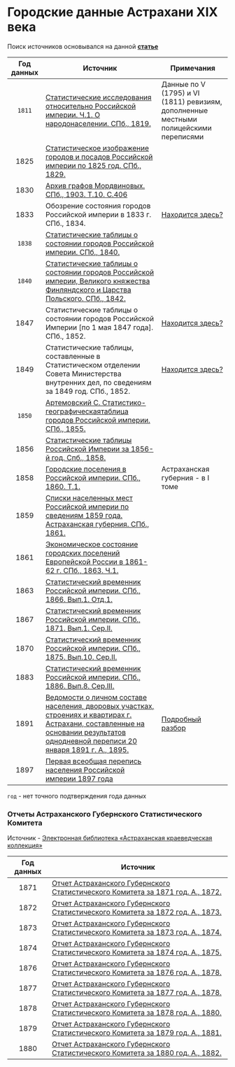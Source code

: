 # Городские данные Астрахани XIX века

Поиск источников основывался на данной **[статье](https://cyberleninka.ru/article/n/osnovnye-statisticheskie-istochniki-dlya-izucheniya-razvitiya-rossiyskogo-goroda-v-xix-v)**

| **Год данных** | **Источник** | **Примечания** |
| :---: | --- | --- |
| `1811` | [Статистические исследования относительно Российской империи. Ч.1. О народонаселении. СПб., 1819.](http://nipol.ucoz.ru/load/statistika_rossijskoj_imperii/statistika_naselenija_i_rasselenija/statisticheskie_issledovanija_otnositelno_rossijskoj_imperii_chast_1_o_narodonaselenii/142-1-0-7517) | Данные по V (1795) и VI (1811) ревизиям, дополненные местными полицейскими переписями |
| 1825 | [Статистическое изображение городов и посадов Российской империи по 1825 год. СПб., 1829.](https://www.prlib.ru/item/453950) | |
| 1830 | [Архив графов Мордвиновых. СПб., 1903. Т.10. С.406](http://elib.shpl.ru/ru/nodes/10344-t-10-1903) | |
| 1833 | Обозрение состояния городов Российской империи в 1833 г. СПб., 1834. | [Находится здесь?](https://elib.rgo.ru/handle/123456789/189575) |
| `1838` | [Статистические таблицы о состоянии городов Российской империи. СПб., 1840.](https://www.prlib.ru/item/453933) | |
| `1840` | [Статистические таблицы о состоянии городов Российской империи, Великого княжества Финляндского и Царства Польского. СПб., 1842.](https://www.prlib.ru/item/453934) |  |
| 1847 | Статистические таблицы о состоянии городов Российской Империи [по 1 мая 1847 года]. СПб., 1852. | [Находится здесь?](https://search.rsl.ru/ru/record/01003600019) |
| 1849 | Статистические таблицы, составленные в Статистическом отделении Совета Министерства внутренних дел, по сведениям за 1849 год. СПб., 1852. | [Находится здесь?](https://rusneb.ru/catalog/000200_000018_v19_rc_1426955/) |
| `1850` | [Артемовский С. Статистико-географическаятаблица городов Российской империи. СПб., 1855.](http://elib.shpl.ru/ru/nodes/4486-artemovskiy-s-statistiko-geograficheskaya-tablitsa-gorodov-rossiyskoy-imperii-spb-1855) | |
| 1856 | [Статистические таблицы Российской Империи за 1856-й год. Спб., 1858.](http://nipol.ucoz.ru/load/statistika_rossijskoj_imperii/statistika_naselenija_i_rasselenija/statisticheskie_tablicy_rossijskoj_imperii_za_1856_god/142-1-0-2482) | |
| 1858 | [Городские поселения в Российской империи. СПб., 1860. Т.1.](https://runivers.ru/lib/book19825/595670/) | Астраханская губерния - в I томе |
| 1859 | [Списки населенных мест Российской империи по сведениям 1859 года. Астраханская губерния. СПб., 1861.](https://rusneb.ru/catalog/000200_000018_v19_rc_1343379/) | |
| 1861 | [Экономическое состояние городских поселений Европейской России в 1861-62 г. СПб., 1863. Ч.1.](https://rusneb.ru/catalog/000199_000009_003834451/) | |
| 1863 | [Статистический временник Российской империи. СПб., 1866. Вып.1. Отд.1.](http://nipol.ucoz.ru/load/statistika_rossijskoj_imperii/statisticheskij_vremennik_rossijskoj_imperii_1866_1890/statisticheskij_vremennik_rossijskoj_imperii_serija_1_vypusk_1/141-1-0-2451) | |
| 1867 | [Статистический временник Российской империи. СПб., 1871. Вып.1. Сер.II.](http://nipol.ucoz.ru/load/statistika_rossijskoj_imperii/statisticheskij_vremennik_rossijskoj_imperii_1866_1890/statisticheskij_vremennik_rossijskoj_imperii_serija_2_vypusk_1/141-1-0-2450) | |
| 1870 | [Статистический временник Российской империи. СПб., 1875. Вып.10. Сер.II.](http://nipol.ucoz.ru/load/statistika_rossijskoj_imperii/statisticheskij_vremennik_rossijskoj_imperii_1866_1890/statisticheskij_vremennik_rossijskoj_imperii_serija_2_vypusk_10/141-1-0-2443) | |
| 1883 | [Статистический временник Российской империи. СПб., 1886. Вып.8. Сер.III.](http://nipol.ucoz.ru/load/statistika_rossijskoj_imperii/statisticheskij_vremennik_rossijskoj_imperii_1866_1890/statisticheskij_vremennik_rossijskoj_imperii_serija_3_vypusk_8/141-1-0-2424) | |
| 1891 | [Ведомости о личном составе населения, дворовых участках, строениях и квартирах г. Астрахани, составленные на основании результатов однодневной переписи 20 января 1891 г. А., 1895.](https://www.prlib.ru/item/322890) | [Подробный разбор](https://github.com/kiegreat/astrakhan_census_1891) |
| 1897 | [Первая всеобщая перепись населения Российской империи 1897 года](http://www.demoscope.ru/weekly/ssp/census.php?cy=0) |  |

`год` - нет точного подтверждения года данных

### Отчеты Астраханского Губернского Статистического Комитета

Источник - [Электронная библиотека «Астраханская краеведческая коллекция»](http://aonb.astranet.ru/kk/)

| **Год данных** | **Источник** |
| :---: | --- |
| 1871 | [Отчет Астраханского Губернского Статистического Комитета за 1871 год. А., 1872.](http://aonb.astranet.ru/dl/?file=http://aonb.astranet.ru/kk/pdf/bm000020002.pdf) |
| 1872 | [Отчет Астраханского Губернского Статистического Комитета за 1872 год. А., 1873.](http://aonb.astranet.ru/dl/?file=http://aonb.astranet.ru/kk/pdf/bm000020003.pdf) |
| 1873 | [Отчет Астраханского Губернского Статистического Комитета за 1873 год. А., 1874.](http://aonb.astranet.ru/dl/?file=http://aonb.astranet.ru/kk/pdf/bm000020004.pdf) |
| 1874 | [Отчет Астраханского Губернского Статистического Комитета за 1874 год. А., 1875.](http://aonb.astranet.ru/dl/?file=http://aonb.astranet.ru/kk/pdf/bm000020005.pdf) |
| 1876 | [Отчет Астраханского Губернского Статистического Комитета за 1876 год. А., 1878.](http://aonb.astranet.ru/dl/?file=http://aonb.astranet.ru/kk/pdf/bm000020006.pdf) |
| 1877 | [Отчет Астраханского Губернского Статистического Комитета за 1877 год. А., 1878.](http://aonb.astranet.ru/dl/?file=http://aonb.astranet.ru/kk/pdf/bm000020007.pdf) |
| 1878 | [Отчет Астраханского Губернского Статистического Комитета за 1878 год. А., 1880.](http://aonb.astranet.ru/dl/?file=http://aonb.astranet.ru/kk/pdf/bm000020008.pdf) |
| 1879 | [Отчет Астраханского Губернского Статистического Комитета за 1879 год. А., 1881.](http://aonb.astranet.ru/dl/?file=http://aonb.astranet.ru/kk/pdf/bm000020009.pdf) |
| 1880 | [Отчет Астраханского Губернского Статистического Комитета за 1880 год. А., 1882.](http://aonb.astranet.ru/dl/?file=http://aonb.astranet.ru/kk/pdf/bm000020011.pdf) |
